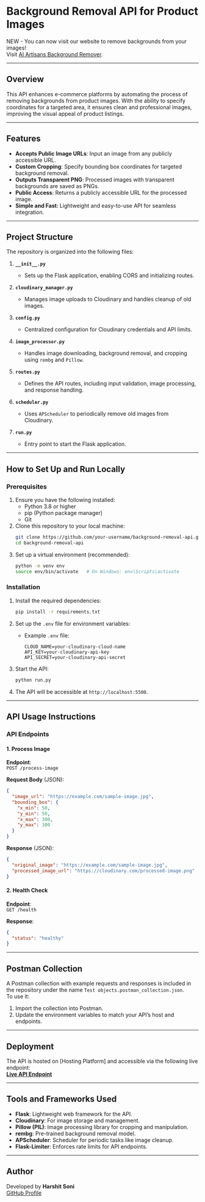 # Background Removal API for Product Images

NEW - You can now visit our website to remove backgrounds from your images!  
Visit [AI Artisans Background Remover](https://example.com/images).

---

## Overview

This API enhances e-commerce platforms by automating the process of removing backgrounds from product images. With the ability to specify coordinates for a targeted area, it ensures clean and professional images, improving the visual appeal of product listings.

---

## Features

- **Accepts Public Image URLs**: Input an image from any publicly accessible URL.
- **Custom Cropping**: Specify bounding box coordinates for targeted background removal.
- **Outputs Transparent PNG**: Processed images with transparent backgrounds are saved as PNGs.
- **Public Access**: Returns a publicly accessible URL for the processed image.
- **Simple and Fast**: Lightweight and easy-to-use API for seamless integration.

---

## Project Structure

The repository is organized into the following files:

1. **`__init__.py`**
   - Sets up the Flask application, enabling CORS and initializing routes.

2. **`cloudinary_manager.py`**
   - Manages image uploads to Cloudinary and handles cleanup of old images.

3. **`config.py`**
   - Centralized configuration for Cloudinary credentials and API limits.

4. **`image_processor.py`**
   - Handles image downloading, background removal, and cropping using `rembg` and `Pillow`.

5. **`routes.py`**
   - Defines the API routes, including input validation, image processing, and response handling.

6. **`scheduler.py`**
   - Uses `APScheduler` to periodically remove old images from Cloudinary.

7. **`run.py`**
   - Entry point to start the Flask application.

---

## How to Set Up and Run Locally

### Prerequisites

1. Ensure you have the following installed:
   - Python 3.8 or higher
   - pip (Python package manager)
   - Git
2. Clone this repository to your local machine:
   ```bash
   git clone https://github.com/your-username/background-removal-api.git
   cd background-removal-api
   ```
3. Set up a virtual environment (recommended):
   ```bash
   python -m venv env
   source env/bin/activate   # On Windows: env\Scripts\activate
   ```

### Installation

1. Install the required dependencies:
   ```bash
   pip install -r requirements.txt
   ```

2. Set up the `.env` file for environment variables:
   - Example `.env` file:
     ```
     CLOUD_NAME=your-cloudinary-cloud-name
     API_KEY=your-cloudinary-api-key
     API_SECRET=your-cloudinary-api-secret
     ```

3. Start the API:
   ```bash
   python run.py
   ```

4. The API will be accessible at `http://localhost:5500`.

---

## API Usage Instructions

### API Endpoints

#### 1. **Process Image**
**Endpoint**:  
`POST /process-image`

**Request Body** (JSON):
```json
{
  "image_url": "https://example.com/sample-image.jpg",
  "bounding_box": {
    "x_min": 50,
    "y_min": 50,
    "x_max": 300,
    "y_max": 300
  }
}
```

**Response** (JSON):
```json
{
  "original_image": "https://example.com/sample-image.jpg",
  "processed_image_url": "https://cloudinary.com/processed-image.png"
}
```

#### 2. **Health Check**
**Endpoint**:  
`GET /health`

**Response**:
```json
{
  "status": "healthy"
}
```

---

## Postman Collection

A Postman collection with example requests and responses is included in the repository under the name `Test objects.postman_collection.json`.  
To use it:
1. Import the collection into Postman.
2. Update the environment variables to match your API’s host and endpoints.

---

## Deployment

The API is hosted on [Hosting Platform] and accessible via the following live endpoint:  
**[Live API Endpoint](https://your-live-api-endpoint.com)**  

---

## Tools and Frameworks Used

- **Flask**: Lightweight web framework for the API.
- **Cloudinary**: For image storage and management.
- **Pillow (PIL)**: Image processing library for cropping and manipulation.
- **rembg**: Pre-trained background removal model.
- **APScheduler**: Scheduler for periodic tasks like image cleanup.
- **Flask-Limiter**: Enforces rate limits for API endpoints.

---

## Author

Developed by **Harshit Soni**  
[GitHub Profile](https://github.com/programmarly)
